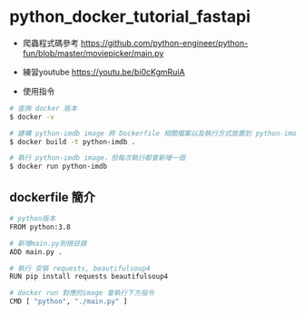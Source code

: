# python_docker_tutorial_fastapi

- 爬蟲程式碼參考
https://github.com/python-engineer/python-fun/blob/master/moviepicker/main.py

- 練習youtube
https://youtu.be/bi0cKgmRuiA

- 使用指令

```bash
# 查詢 docker 版本
$ docker -v

# 建構 python-imdb image 將 Dockerfile 相關檔案以及執行方式放置到 python-imdb image
$ docker build -t python-imdb .

# 執行 python-imdb image，但每次執行都會新增一個
$ docker run python-imdb
```

## dockerfile 簡介

```bash
# python版本
FROM python:3.8

# 新增main.py到根目錄
ADD main.py .

# 執行 安裝 requests, beautifulsoup4
RUN pip install requests beautifulsoup4

# docker run 對應的image 會執行下方指令
CMD [ "python", "./main.py" ]
```
